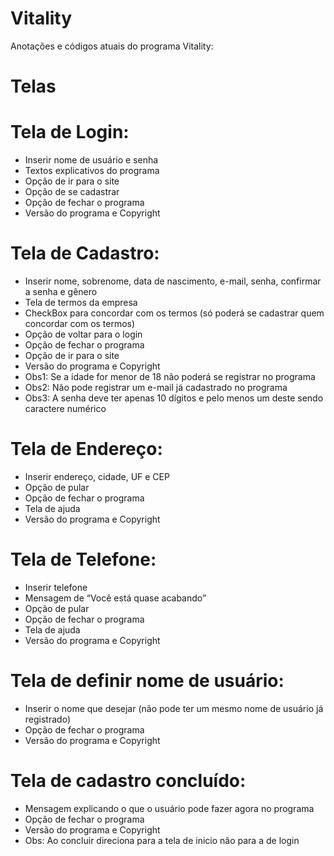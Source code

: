 # Vitality
 Anotações e códigos atuais do programa Vitality:

# Telas
# Tela de Login:
* Inserir nome de usuário e senha
* Textos explicativos do programa
* Opção de ir para o site
* Opção de se cadastrar
* Opção de fechar o programa
* Versão do programa e Copyright

# Tela de Cadastro:
* Inserir nome, sobrenome, data de nascimento, e-mail, senha, confirmar a senha e gênero 
* Tela de termos da empresa
* CheckBox para concordar com os termos (só poderá se cadastrar quem concordar com os termos)
* Opção de voltar para o login
* Opção de fechar o programa
* Opção de ir para o site
* Versão do programa e Copyright
* Obs1: Se a idade for menor de 18 não poderá se registrar no programa
* Obs2: Não pode registrar um e-mail já cadastrado no programa
* Obs3: A senha deve ter apenas 10 dígitos e pelo menos um deste sendo caractere numérico

# Tela de Endereço:
* Inserir endereço, cidade, UF e CEP
* Opção de pular 
* Opção de fechar o programa
* Tela de ajuda
* Versão do programa e Copyright

# Tela de Telefone:
* Inserir telefone
* Mensagem de “Você está quase acabando”
* Opção de pular 
* Opção de fechar o programa
* Tela de ajuda
* Versão do programa e Copyright

# Tela de definir nome de usuário:
* Inserir o nome que desejar (não pode ter um mesmo nome de usuário já registrado)
* Opção de fechar o programa
* Versão do programa e Copyright

# Tela de cadastro concluído:
* Mensagem explicando o que o usuário pode fazer agora no programa
* Opção de fechar o programa
* Versão do programa e Copyright
* Obs: Ao concluir direciona para a tela de inicio não para a de login

